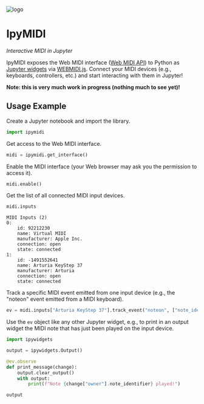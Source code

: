 ![logo](https://user-images.githubusercontent.com/4160723/290532327-283f5234-2f8c-4b4e-9e59-79b9551f11d0.svg)

# IpyMIDI

_Interactive MIDI in Jupyter_

IpyMIDI exposes the Web MIDI interface ([Web MIDI
API](https://developer.mozilla.org/en-US/docs/Web/API/Web_MIDI_API)) to Python
as [Jupyter widgets](https://ipywidgets.readthedocs.io) via
[WEBMIDI.js](https://webmidijs.org/). Connect your MIDI devices (e.g., keyboards,
controllers, etc.) and start interacting with them in Jupyter!

**Note: this is very much work in progress (nothing much to see yet)!**

## Usage Example

Create a Jupyter notebook and import the library.

```python
import ipymidi
```

Get access to the Web MIDI interface.

```python
midi = ipymidi.get_interface()
```

Enable the MIDI interface (your Web browser may ask you the permission to access it).

```python
midi.enable()
```

Get the list of all connected MIDI input devices.

```python
midi.inputs
```

```
MIDI Inputs (2)
0:
    id: 92212230
    name: Virtual MIDI
    manufacturer: Apple Inc.
    connection: open
    state: connected
1:
    id: -1491552641
    name: Arturia KeyStep 37
    manufacturer: Arturia
    connection: open
    state: connected
```

Track a specific MIDI event emitted from one input device (e.g., the "noteon"
event emitted from a MIDI keyboard).

```python
ev = midi.inputs["Arturia KeyStep 37"].track_event("noteon", ["note_identifier"])
```

Use the `ev` object like any other Jupyter widget, e.g., to print in an output
widget the MIDI note that has just been played on the input device.

```python
import ipywidgets

output = ipywidgets.Output()

@ev.observe
def print_message(change):
    output.clear_output()
    with output:
        print(f"Note {change["owner"].note_identifier} played!")

output
```

